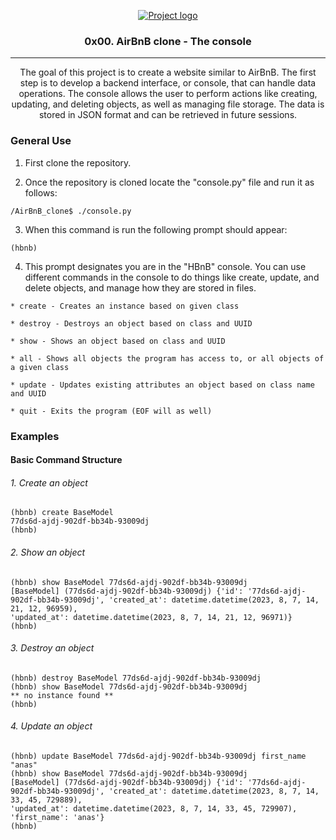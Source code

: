 <p align="center">
  <a href="" rel="noopener">
 <img src="https://s3.amazonaws.com/alx-intranet.hbtn.io/uploads/medias/2018/6/65f4a1dd9c51265f49d0.png?X-Amz-Algorithm=AWS4-HMAC-SHA256&X-Amz-Credential=AKIARDDGGGOUSBVO6H7D%2F20230807%2Fus-east-1%2Fs3%2Faws4_request&X-Amz-Date=20230807T103714Z&X-Amz-Expires=86400&X-Amz-SignedHeaders=host&X-Amz-Signature=d6b352d1b4b54c96308e7dfdbf014e8d9738170e2cb469fc50efaee4184558a9" alt="Project logo"></a>
</p>
<h3 align="center">0x00. AirBnB clone - The console</h3>

---

<p align="center"> The goal of this project is to create a website similar to AirBnB. The first step is to develop a backend interface, or console, that can handle data operations. The console allows the user to perform actions like creating, updating, and deleting objects, as well as managing file storage. The data is stored in JSON format and can be retrieved in future sessions.
    <br> 
</p>

### General Use

1. First clone the repository.

2. Once the repository is cloned locate the "console.py" file and run it as follows:

```
/AirBnB_clone$ ./console.py
```

3. When this command is run the following prompt should appear:

```
(hbnb)
```

4. This prompt designates you are in the "HBnB" console.
   You can use different commands in the console to do things like create, update, and delete objects, and manage how they are stored in files.

```
* create - Creates an instance based on given class

* destroy - Destroys an object based on class and UUID

* show - Shows an object based on class and UUID

* all - Shows all objects the program has access to, or all objects of a given class

* update - Updates existing attributes an object based on class name and UUID

* quit - Exits the program (EOF will as well)
```

### Examples

#### Basic Command Structure

###### 1. Create an object

```
(hbnb) create BaseModel
77ds6d-ajdj-902df-bb34b-93009dj
(hbnb)
```

###### 2. Show an object

```
(hbnb) show BaseModel 77ds6d-ajdj-902df-bb34b-93009dj
[BaseModel] (77ds6d-ajdj-902df-bb34b-93009dj) {'id': '77ds6d-ajdj-902df-bb34b-93009dj', 'created_at': datetime.datetime(2023, 8, 7, 14, 21, 12, 96959),
'updated_at': datetime.datetime(2023, 8, 7, 14, 21, 12, 96971)}
(hbnb)
```

###### 3. Destroy an object

```
(hbnb) destroy BaseModel 77ds6d-ajdj-902df-bb34b-93009dj
(hbnb) show BaseModel 77ds6d-ajdj-902df-bb34b-93009dj
** no instance found **
(hbnb)
```

###### 4. Update an object

```
(hbnb) update BaseModel 77ds6d-ajdj-902df-bb34b-93009dj first_name "anas"
(hbnb) show BaseModel 77ds6d-ajdj-902df-bb34b-93009dj
[BaseModel] (77ds6d-ajdj-902df-bb34b-93009dj) {'id': '77ds6d-ajdj-902df-bb34b-93009dj', 'created_at': datetime.datetime(2023, 8, 7, 14, 33, 45, 729889),
'updated_at': datetime.datetime(2023, 8, 7, 14, 33, 45, 729907), 'first_name': 'anas'}
(hbnb)
```
